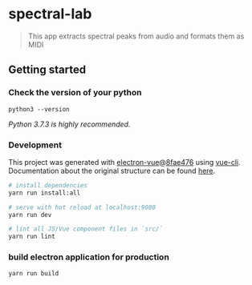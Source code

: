 # spectral-lab

> This app extracts spectral peaks from audio and formats them as MIDI

## Getting started
### Check the version of your python
```
python3 --version
```
*Python 3.7.3 is highly recommended.*

### Development
This project was generated with [electron-vue](https://github.com/SimulatedGREG/electron-vue)@[8fae476](https://github.com/SimulatedGREG/electron-vue/tree/8fae4763e9d225d3691b627e83b9e09b56f6c935) using [vue-cli](https://github.com/vuejs/vue-cli). Documentation about the original structure can be found [here](https://simulatedgreg.gitbooks.io/electron-vue/content/index.html).

``` bash
# install dependencies
yarn run install:all

# serve with hot reload at localhost:9080
yarn run dev

# lint all JS/Vue component files in `src/`
yarn run lint

```

### build electron application for production
```
yarn run build
```